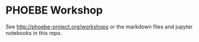 # PHOEBE Workshop

See http://phoebe-project.org/workshops or the markdown files and jupyter notebooks in this repo.
